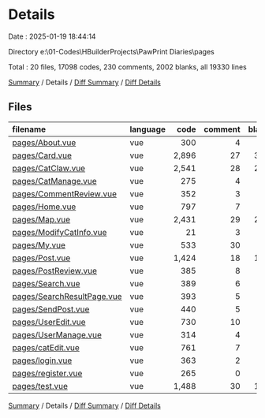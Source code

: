 # Details

Date : 2025-01-19 18:44:14

Directory e:\\01-Codes\\HBuilderProjects\\PawPrint Diaries\\pages

Total : 20 files,  17098 codes, 230 comments, 2002 blanks, all 19330 lines

[Summary](results.md) / Details / [Diff Summary](diff.md) / [Diff Details](diff-details.md)

## Files
| filename | language | code | comment | blank | total |
| :--- | :--- | ---: | ---: | ---: | ---: |
| [pages/About.vue](/pages/About.vue) | vue | 300 | 4 | 48 | 352 |
| [pages/Card.vue](/pages/Card.vue) | vue | 2,896 | 27 | 306 | 3,229 |
| [pages/CatClaw.vue](/pages/CatClaw.vue) | vue | 2,541 | 28 | 280 | 2,849 |
| [pages/CatManage.vue](/pages/CatManage.vue) | vue | 275 | 4 | 40 | 319 |
| [pages/CommentReview.vue](/pages/CommentReview.vue) | vue | 352 | 3 | 50 | 405 |
| [pages/Home.vue](/pages/Home.vue) | vue | 797 | 7 | 94 | 898 |
| [pages/Map.vue](/pages/Map.vue) | vue | 2,431 | 29 | 279 | 2,739 |
| [pages/ModifyCatInfo.vue](/pages/ModifyCatInfo.vue) | vue | 21 | 3 | 4 | 28 |
| [pages/My.vue](/pages/My.vue) | vue | 533 | 30 | 68 | 631 |
| [pages/Post.vue](/pages/Post.vue) | vue | 1,424 | 18 | 173 | 1,615 |
| [pages/PostReview.vue](/pages/PostReview.vue) | vue | 385 | 8 | 47 | 440 |
| [pages/Search.vue](/pages/Search.vue) | vue | 389 | 6 | 52 | 447 |
| [pages/SearchResultPage.vue](/pages/SearchResultPage.vue) | vue | 393 | 5 | 52 | 450 |
| [pages/SendPost.vue](/pages/SendPost.vue) | vue | 440 | 5 | 57 | 502 |
| [pages/UserEdit.vue](/pages/UserEdit.vue) | vue | 730 | 10 | 92 | 832 |
| [pages/UserManage.vue](/pages/UserManage.vue) | vue | 314 | 4 | 38 | 356 |
| [pages/catEdit.vue](/pages/catEdit.vue) | vue | 761 | 7 | 69 | 837 |
| [pages/login.vue](/pages/login.vue) | vue | 363 | 2 | 54 | 419 |
| [pages/register.vue](/pages/register.vue) | vue | 265 | 0 | 35 | 300 |
| [pages/test.vue](/pages/test.vue) | vue | 1,488 | 30 | 164 | 1,682 |

[Summary](results.md) / Details / [Diff Summary](diff.md) / [Diff Details](diff-details.md)